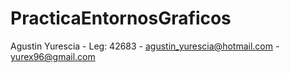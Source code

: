 # PracticaEntornosGraficos
Agustin Yurescia - Leg: 42683 - agustin_yurescia@hotmail.com - yurex96@gmail.com
